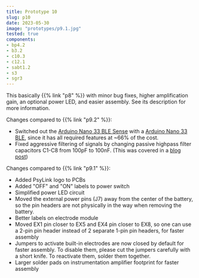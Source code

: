 ```yaml
---
title: Prototype 10
slug: p10
date: 2023-05-30
image: "prototypes/p9.1.jpg"
tested: true
components:
- bp4.2
- b3.2
- c10.3
- c12.1
- sabt1.2
- s3
- sgr3
---
```


This basically {{% link "p8" %}} with minor bug fixes, higher amplification gain, an optional power LED, and easier assembly.  See its description for more information.

Changes compared to {{% link "p9.2" %}}:

- Switched out the [Arduino Nano 33 BLE Sense](https://store.arduino.cc/products/arduino-nano-33-ble-sense) with a [Arduino Nano 33 BLE](https://store.arduino.cc/products/arduino-nano-33-ble), since it has all required features at ~66% of the cost.
- Fixed aggressive filtering of signals by changing passive highpass filter capacitors C1-C8 from 100pF to 100nF.  (This was covered in a [blog post](https://psylink.me/blog/enhancedsignal/))

Changes compared to {{% link "p9.1" %}}:

- Added PsyLink logo to PCBs
- Added "OFF" and "ON" labels to power switch
- Simplified power LED circuit
- Moved the external power pins (J7) away from the center of the battery, so the pin headers are not physically in the way when removing the battery.
- Better labels on electrode module
- Moved EX1 pin closer to EX5 and EX4 pin closer to EX8, so one can use a 2-pin pin header instead of 2 separate 1-pin pin headers, for faster assembly
- Jumpers to activate built-in electrodes are now closed by default for faster assembly. To disable them, please cut the jumpers carefully with a short knife.  To reactivate them, solder them together.
- Larger solder pads on instrumentation amplifier footprint for faster assembly
